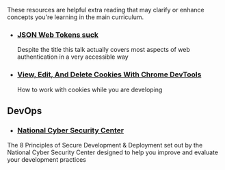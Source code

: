 These resources are helpful extra reading that may clarify or enhance concepts you're learning in the main curriculum.

- ### [JSON Web Tokens suck](https://www.youtube.com/watch?v=JdGOb7AxUo0)
  Despite the title this talk actually covers most aspects of web authentication in a very accessible way
- ### [View, Edit, And Delete Cookies With Chrome DevTools](https://developers.google.com/web/tools/chrome-devtools/storage/cookies)
  How to work with cookies while you are developing

## DevOps

- ### [National Cyber Security Center](https://www.ncsc.gov.uk/collection/developers-collection)
The 8 Principles of Secure Development & Deployment set out by the National Cyber Security Center designed to help you improve and evaluate your development practices